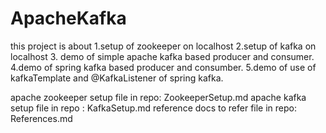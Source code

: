 # ApacheKafka
this project is about 
1.setup of zookeeper on localhost
2.setup of kafka on localhost
3. demo of simple apache kafka based producer and consumer.
4.demo of spring kafka based producer and consumber.
5.demo of use of kafkaTemplate and @KafkaListener of spring kafka.

apache zookeeper setup file in repo: ZookeeperSetup.md
apache kafka setup file in repo : KafkaSetup.md
reference docs to refer file in repo: References.md


